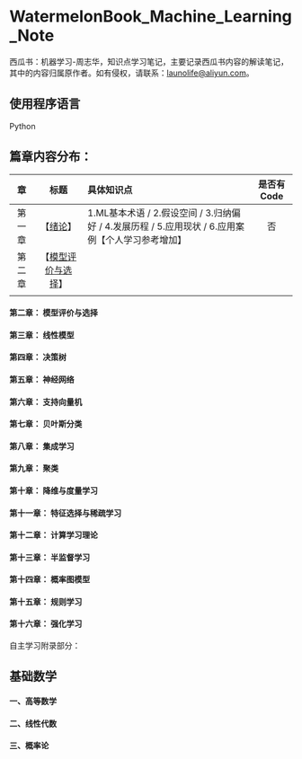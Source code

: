 # WatermelonBook_Machine_Learning_Note
西瓜书：机器学习-周志华，知识点学习笔记，主要记录西瓜书内容的解读笔记，其中的内容归属原作者。如有侵权，请联系：launolife@aliyun.com。

## 使用程序语言
Python

## 篇章内容分布：
|章|标题|具体知识点|是否有Code|
|:--:|:--:|:--|:--:|
|第一章|【[绪论](https://github.com/SolerHo/WatermelonBook_machine_learning_note/tree/master/notebook/%E7%AC%AC%E4%B8%80%E7%AB%A0)】|1.ML基本术语 / 2.假设空间 / 3.归纳偏好 / 4.发展历程 / 5.应用现状 / 6.应用案例【个人学习参考增加】|否|
|第二章|【[模型评价与选择]()】|||
|||||||

#### 第二章：   模型评价与选择
#### 第三章：   线性模型
#### 第四章：   决策树
#### 第五章：   神经网络
#### 第六章：   支持向量机
#### 第七章：   贝叶斯分类
#### 第八章：   集成学习
#### 第九章：   聚类
#### 第十章：   降维与度量学习
#### 第十一章： 特征选择与稀疏学习
#### 第十二章： 计算学习理论
#### 第十三章： 半监督学习
#### 第十四章： 概率图模型
#### 第十五章： 规则学习
#### 第十六章： 强化学习

自主学习附录部分：
## 基础数学

#### 一、高等数学
#### 二、线性代数
#### 三、概率论
